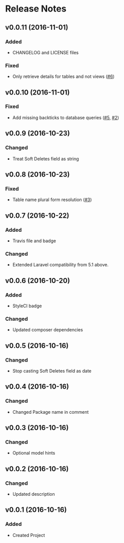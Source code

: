 # Release Notes

## v0.0.11 (2016-11-01)

### Added
 - CHANGELOG and LICENSE files

### Fixed
 - Only retrieve details for tables and not views ([#6](https://github.com/reliese/laravel/pull/6))


## v0.0.10 (2016-11-01)

### Fixed
 - Add missing backticks to database queries ([#5](https://github.com/reliese/laravel/issues/5), [#2](https://github.com/reliese/laravel/issues/2))


## v0.0.9 (2016-10-23)

### Changed
 - Treat Soft Deletes field as string


## v0.0.8 (2016-10-23)

### Fixed
 - Table name plural form resolution ([#3](https://github.com/reliese/laravel/issues/3))


## v0.0.7 (2016-10-22)

### Added
 - Travis file and badge

### Changed
 - Extended Laravel compatibility from 5.1 above.


## v0.0.6 (2016-10-20)

### Added
 - StyleCI badge

### Changed
 - Updated composer dependencies


## v0.0.5 (2016-10-16)

### Changed
 - Stop casting Soft Deletes field as date


## v0.0.4 (2016-10-16)

### Changed
 - Changed Package name in comment


## v0.0.3 (2016-10-16)

### Changed
 - Optional model hints


## v0.0.2 (2016-10-16)

### Changed
 - Updated description

## v0.0.1 (2016-10-16)

### Added
 - Created Project

